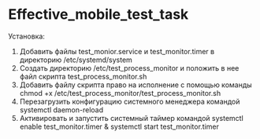 # Effective_mobile_test_task

Установка:
1. Добавить файлы test_monior.service и test_monitor.timer в директорию /etc/systemd/system
2. Создать директорию /etc/test_process_monitor и положить в нее файл скрипта test_process_monitor.sh
3. Добавить файлу скрипта право на исполнение с помощью команды chmod +x /etc/test_process_monitor/test_process_monitor.sh
4. Перезагрузить конфигурацию системного менеджера командой systemctl daemon-reload
5. Активировать и запустить системный таймер командой systemctl enable test_monitor.timer &  systemctl start test_monitor.timer
